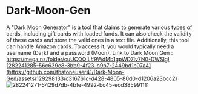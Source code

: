 # Dark-Moon-Gen
A "Dark Moon Generator" is a tool that claims to generate various types of cards, including gift cards with loaded funds. It can also check the validity of these cards and store the valid ones in a text file. Additionally, this tool can handle Amazon cards. To access it, you would typically need a username (Dark) and a password (Moon). Link to Dark Moon Gen : https://mega.nz/folder/cuUCQQIL#9WdMb1gpWD7lv7N0-DWSlg![282241285-56c639e8-3bb9-4f23-b9b7-2449bd1c07a4](https://github.com/thatoneuser41/Dark-Moon-Gen/assets/129298133/c316761c-d428-4805-80d0-d1206a23bcc2)
![282241271-5429d7db-4bfe-4992-bc45-ecd385991111](https://github.com/thatoneuser41/Dark-Moon-Gen/assets/129298133/9dbbf325-6ba3-4d56-9802-828088f8be98)
